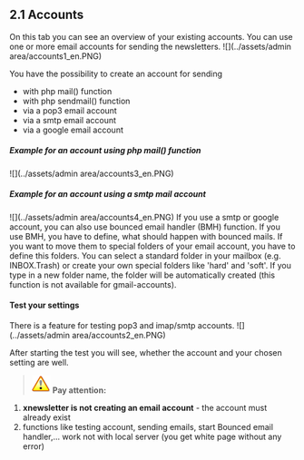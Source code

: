 ## 2.1 Accounts

On this tab you can see an overview of your existing accounts.
You can use one or more email accounts for sending the newsletters.
![](../assets/admin area/accounts1_en.PNG)

You have the possibility to create an account for sending
* with php mail() function
* with php sendmail() function
* via a pop3 email account
* via a smtp email account
* via a google email account

##### Example for an account using php mail() function
![](../assets/admin area/accounts3_en.PNG)

##### Example for an account using a smtp mail account
![](../assets/admin area/accounts4_en.PNG)
If you use a smtp or google account, you can also use bounced email handler (BMH) function.
If you use BMH, you have to define, what should happen with bounced mails.
If you want to move them to special folders of your email account, you have to define this folders. You can select a standard folder in your mailbox (e.g. INBOX.Trash) or create your own special folders like 'hard' and 'soft'. If you type in a new folder name, the folder will be automatically created (this function is not available for gmail-accounts). 

#### Test your settings
There is a feature for testing pop3 and imap/smtp accounts.
![](../assets/admin area/accounts2_en.PNG)

After starting the test you will see, whether the account and your chosen setting are well.

>![](../assets/info/important.png) **Pay attention:** 
1. **xnewsletter is not creating an email account** - the account must already exist
2. functions like testing account, sending emails, start Bounced email handler,... work not with local server (you get white page without any error)